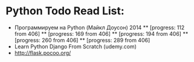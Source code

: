 # Python Todo Read List:
* Программируем на Python (Майкл Доусон) 2014
** [progress: 112 from 406]
** [progress: 169 from 406]
** [progress: 194 from 406]
** [progress: 260 from 406]
** [progress: 289 from 406]
* Learn Python Django From Scratch (udemy.com)
* http://flask.pocoo.org/